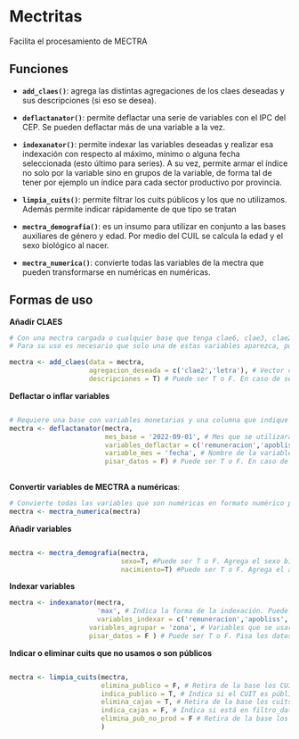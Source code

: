 # Mectritas
Facilita el procesamiento de MECTRA

## Funciones 

- **``add_claes()``**: agrega las distintas agregaciones de los claes deseadas y sus descripciones (si eso se desea). 

- **``deflactanator()``**: permite deflactar una serie de variables con el IPC del CEP. Se pueden deflactar más de una variable a la vez. 

- **``indexanator()``**: permite indexar las variables deseadas y realizar esa indexación con respecto al máximo, mínimo o alguna fecha seleccionada (esto último para series). A su vez, permite armar el índice no solo por la variable sino en grupos de la variable, de forma tal de tener por ejemplo un índice para cada sector productivo por provincia. 

- **``limpia_cuits()``**: permite filtrar los cuits públicos y los que no utilizamos. Además permite indicar rápidamente de que tipo se tratan

- **``mectra_demografia()``**: es un insumo para utilizar en conjunto a las bases auxiliares de género y edad. Por medio del CUIL se calcula la edad y el sexo biológico al nacer. 

- **``mectra_numerica()``**: convierte todas las variables de la mectra que pueden transformarse en numéricas en numéricas. 

## Formas de uso 

**Añadir CLAES**
```r
# Con una mectra cargada o cualquier base que tenga clae6, clae3, clae2 o letra como variable 
# Para su uso es necesario que solo una de estas variables aparezca, por lo que en caso de tener clae6 y clae3 se deberá seleccionar la más desagregada 

mectra <- add_claes(data = mectra,
                    agregacion_deseada = c('clae2','letra'), # Vector con agregaciones que se desean
                    descripciones = T) # Puede ser T o F. En caso de ser T se agregan las descripciones de las agregaciones deseadas 
```

**Deflactar o inflar variables**
```r

# Requiere una base con variables monetarias y una columna que indique con formato YYYY-MM-DD
mectra <- deflactanator(mectra,
                        mes_base = '2022-09-01', # Mes que se utilizará como base de los precios constantes
                        variables_deflactar = c('remuneracion','apobliss','sueldo'), # Vector de variables que se desean deflactar/inflar
                        variable_mes = 'fecha', # Nombre de la variable que indica la fecha en la base que se quiere deflactar
                        pisar_datos = F) # Puede ser T o F. En caso de ser T se agregan N columnas, una por cada variable a deflactar con el nombre original junto a "_constante"
                        

```

**Convertir variables de MECTRA a numéricas**:
```r
# Convierte todas las variables que son numéricas en formato numérico para trabajar más fácil 
mectra <- mectra_numerica(mectra)

```

**Añadir variables**
```r

mectra <- mectra_demografia(mectra,
                            sexo=T, #Puede ser T o F. Agrega el sexo biológico calculdao en base al CUIL
                            nacimiento=T) #Puede ser T o F. Agrega el año de nacimiento en base al DNI
```

**Indexar variables**
```r
mectra <- indexanator(mectra,
                      'max', # Indica la forma de la indexación. Puede ser max, min o una fecha en particular -en caso de trabajar con series-. La fecha debe ser YYYY-MM-DD. El valor máximo/mínimo/fecha tomará valor 100. 
                      variables_indexar = c('remuneracion','apobliss','sueldo'), # Variables sobre las que se calculará el indice
                    variables_agrupar = 'zona', # Variables que se usarán para definir sobre que grupo se aplicará el índice
                    pisar_datos = F ) # Puede ser T o F. Pisa los datos que se indexaron o genera nuevas columnas con el nombre de las originales junto a "_index"
```

**Indicar o eliminar cuits que no usamos o son públicos**
```r

mectra <- limpia_cuits(mectra,
                       elimina_publico = F, # Retira de la base los CUITs que están en el listado de CUITs públicos
                       indica_publico = T, # Indica si el CUIT es público productivo, público o privado. Toma valor 1, 0 y 2 respectivamente.
                       elimina_cajas = T, # Retira de la base los cuits que están en el archivo filtro_database
                       indica_cajas = F, # Indica si está en filtro_database o no
                       elimina_pub_no_prod = F # Retira de la base los CUITs públicos no productivos, en caso de ser TRUE. Default = F
                       )

```
